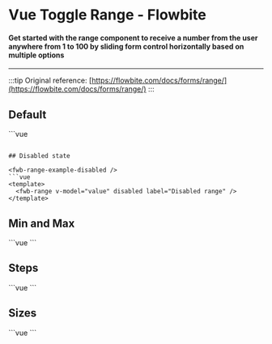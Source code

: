 <script setup>
import FwbRangeExample from './range/examples/FwbRangeExample.vue'
import FwbRangeExampleDisabled from './range/examples/FwbRangeExampleDisabled.vue'
import FwbRangeExampleMinMax from './range/examples/FwbRangeExampleMinMax.vue'
import FwbRangeExampleSize from './range/examples/FwbRangeExampleSize.vue'
import FwbRangeExampleSteps from './range/examples/FwbRangeExampleSteps.vue'
</script>

# Vue Toggle Range - Flowbite
#### Get started with the range component to receive a number from the user anywhere from 1 to 100 by sliding form control horizontally based on multiple options

---

:::tip
Original reference: [https://flowbite.com/docs/forms/range/](https://flowbite.com/docs/forms/range/)
:::

## Default

<fwb-range-example />
```vue
<template>
  <fwb-range v-model="value" />
  <pre>Current value: {{ value }}</pre>
</template>

<script setup>
import { ref } from 'vue'
import { FwbRange } from 'flowbite-vue'

const value = ref(10)
</script>
```

## Disabled state

<fwb-range-example-disabled />
```vue
<template>
  <fwb-range v-model="value" disabled label="Disabled range" />
</template>
```

## Min and Max

<fwb-range-example-min-max />
```vue
<template>
  <fwb-range v-model="value" :max="15" :min="5" label="Min-max range" />
</template>
```

## Steps

<fwb-range-example-steps />
```vue
<template>
  <fwb-range v-model="value" :steps="5" label="Steps range" />
</template>
```

## Sizes

<fwb-range-example-size />
```vue
<template>
  <fwb-range v-model="value1" label="Small range" size="sm" />
  <fwb-range v-model="value2" label="Medium range" size="md" />
  <fwb-range v-model="value3" label="Large range" size="lg" />
</template>
```
